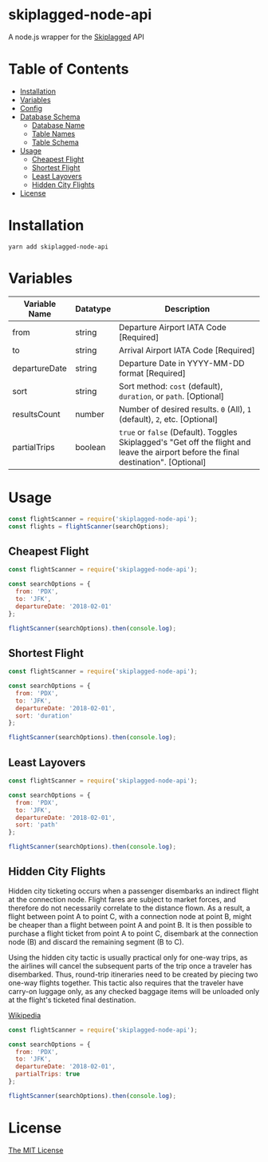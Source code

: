
skiplagged-node-api
===================
A node.js wrapper for the [Skiplagged](http://skiplagged.com) API


Table of Contents
=================
 * [Installation](#installation)
 * [Variables](#variables)
 * [Config](#config)
 * [Database Schema](#database-schema)
   * [Database Name](#database-name)
   * [Table Names](#table-names)
   * [Table Schema](#table-schema)
 * [Usage](#usage)
   * [Cheapest Flight](#cheapest-flight)
   * [Shortest Flight](#shortest-flight)
   * [Least Layovers](#least-layovers)
   * [Hidden City Flights](#hidden-city-flights)
 * [License](#license)

Installation
============
```
yarn add skiplagged-node-api
```
Variables
=========
| Variable Name  | Datatype | Description
|----------------|----------|-----------------------------------------------------------------------------
| from           | string   | Departure Airport IATA Code [Required]
| to             | string   | Arrival Airport IATA Code [Required]
| departureDate  | string   | Departure Date in YYYY-MM-DD format [Required]
| sort           | string   | Sort method: `cost` (default), `duration`, or `path`. [Optional]
| resultsCount   | number   | Number of desired results. `0` (All), `1` (default), `2`, etc. [Optional]
| partialTrips   | boolean  | `true` or `false` (Default). Toggles Skiplagged's "Get off the flight and leave the airport before the final destination". [Optional]


Usage
=====
```javascript
const flightScanner = require('skiplagged-node-api');
const flights = flightScanner(searchOptions);
```

Cheapest Flight
---------------
```javascript
const flightScanner = require('skiplagged-node-api');

const searchOptions = {
  from: 'PDX',
  to: 'JFK',
  departureDate: '2018-02-01'
};

flightScanner(searchOptions).then(console.log);
```

Shortest Flight
---------------
```javascript
const flightScanner = require('skiplagged-node-api');

const searchOptions = {
  from: 'PDX',
  to: 'JFK',
  departureDate: '2018-02-01',
  sort: 'duration'
};

flightScanner(searchOptions).then(console.log);
```

Least Layovers
--------------
```javascript
const flightScanner = require('skiplagged-node-api');

const searchOptions = {
  from: 'PDX',
  to: 'JFK',
  departureDate: '2018-02-01',
  sort: 'path'
};

flightScanner(searchOptions).then(console.log);
```

Hidden City Flights
-------------------
Hidden city ticketing occurs when a passenger disembarks an indirect flight at the connection node. Flight fares are subject to market forces, and therefore do not necessarily correlate to the distance flown. As a result, a flight between point A to point C, with a connection node at point B, might be cheaper than a flight between point A and point B. It is then possible to purchase a flight ticket from point A to point C, disembark at the connection node (B) and discard the remaining segment (B to C).

Using the hidden city tactic is usually practical only for one-way trips, as the airlines will cancel the subsequent parts of the trip once a traveler has disembarked. Thus, round-trip itineraries need to be created by piecing two one-way flights together. This tactic also requires that the traveler have carry-on luggage only, as any checked baggage items will be unloaded only at the flight's ticketed final destination.

[Wikipedia](https://en.wikipedia.org/wiki/Airline_booking_ploys#Hidden_city_ticketing)

```javascript
const flightScanner = require('skiplagged-node-api');

const searchOptions = {
  from: 'PDX',
  to: 'JFK',
  departureDate: '2018-02-01',
  partialTrips: true
};

flightScanner(searchOptions).then(console.log);

```

License
=======
[The MIT License](https://opensource.org/licenses/MIT)
